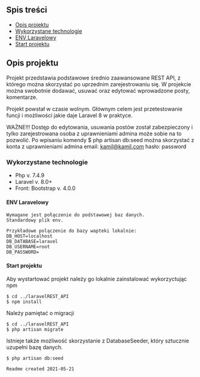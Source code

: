 ## Spis treści
* [Opis projektu](#opis-projektu)
* [Wykorzystane technologie](#wykorzystane-technologie)
* [ENV Laravelowy](#env-laravelowy)
* [Start projektu](#start-projektu)

## Opis projektu
Projekt przedstawia podstawowe średnio zaawansowane REST API, z którego można skorzystać po uprzednim zarejestrowaniu się.
W projekcie można swobotnie dodawać, usuwać oraz edytować wprowadzone posty, komentarze. 

Projekt powstał w czasie wolnym. Głównym celem jest przetestowanie funcji i możliwości jakie daje Laravel 8 w praktyce.

WAŻNE!!!
Dostęp do edytowania, usuwania postów został zabezpieczony i tylko zarejestrowana osoba z uprawnieniami admina może sobie na to pozwolić.
Po wpisaniu komendy $ php artisan db:seed można skorzystać z konta z uprawnieniami admina
email: kamil@kamil.com
hasło: password

### Wykorzystane technologie  

- Php v. 7.4.9
- Laravel v. 8.0+
- Front: Bootstrap v. 4.0.0

#### ENV Laravelowy
    Wymagane jest połączenie do podstawowej baz danych.
    Standardowy plik env.
    
    Przykładowe polączenie do bazy wapteki lokalnie: 
    DB_HOST=localhost
    DB_DATABASE=laravel
    DB_USERNAME=root
    DB_PASSWORD=
    
#### Start projektu
Aby wystartować projekt należy go lokalnie zainstalować wykorzyctując npm

```
$ cd ../laravelREST_API
$ npm install
```
Należy pamiętać o migracji

```
$ cd ../laravelREST_API
$ php artisan migrate
```
Istnieje także możliwość skorzystanie z DatabaseSeeder, który sztucznie uzupełni bazę danych. 

```
$ php artisan db:seed
```
    Readme created 2021-05-21
